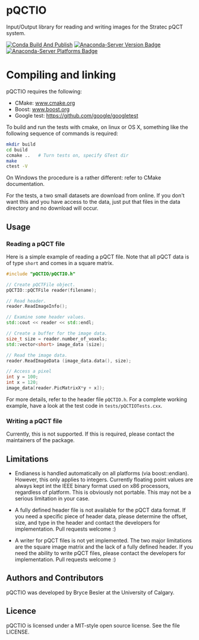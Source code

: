 # pQCTIO
Input/Output library for reading and writing images for the
Stratec pQCT system.

[![Conda Build And Publish](https://github.com/Numerics88/pQCTIO/actions/workflows/build-publish-anaconda.yml/badge.svg?branch=master)](https://github.com/Numerics88/pQCTIO/actions/workflows/build-publish-anaconda.yml)
[![Anaconda-Server Version Badge](https://anaconda.org/numerics88/pqctio/badges/version.svg)](https://anaconda.org/Numerics88/pqctio/)
[![Anaconda-Server Platforms Badge](https://anaconda.org/numerics88/pqctio/badges/platforms.svg)](https://anaconda.org/numerics88/pqctio)

# Compiling and linking
pQCTIO requires the following:

  * CMake: www.cmake.org
  * Boost: www.boost.org
  * Google test: https://github.com/google/googletest

To build and run the tests with cmake, on linux or OS X, something like the
following sequence of commands is required:

```bash
mkdir build
cd build
ccmake ..   # Turn tests on, specify GTest dir
make
ctest -V
```

On Windows the procedure is a rather different: refer to CMake documentation.

For the tests, a two small datasets are download from online. If you don't want
this and you have access to the data, just put that files in the data directory
and no download will occur.

## Usage

### Reading a pQCT file

Here is a simple example of reading a pQCT file. Note that all pQCT data is
of type `short` and comes in a square matrix.

```C++
#include "pQCTIO/pQCTIO.h"

// Create pQCTFile object.
pQCTIO::pQCTFile reader(filename);

// Read header.
reader.ReadImageInfo();

// Examine some header values.
std::cout << reader << std::endl;

// Create a buffer for the image data.
size_t size = reader.number_of_voxels;
std::vector<short> image_data (size);

// Read the image data.
reader.ReadImageData (image_data.data(), size);

// Access a pixel
int y = 100;
int x = 120;
image_data[reader.PicMatrixX*y + x]);
```

For more details, refer to the header file `pQCTIO.h`.
For a complete working example, have a look at the test code in `tests/pQCTIOTests.cxx`.

### Writing a pQCT file
Currently, this is not supported. If this is required, please contact the maintainers of the package.

## Limitations

* Endianess is handled automatically on all platforms (via boost::endian). However,
  this only applies to integers. Currently floating point values are always
  kept int the IEEE binary format used on x86 processors, regardless of platform.
  This is obviously not portable. This may not be a serious limitation in your case.

* A fully defined header file is not available for the pQCT data format. If you need
  a specific piece of header data, please determine the offset, size, and type in the
  header and contact the developers for implementation. Pull requests welcome :)

* A writer for pQCT files is not yet implemented. The two major limitations are the square
  image matrix and the lack of a fully defined header. If you need the ability to write
  pQCT files, please contact the developers for implementation. Pull requests welcome :)

## Authors and Contributors

pQCTIO was developed by Bryce Besler at the University of Calgary.

## Licence

pQCTIO is licensed under a MIT-style open source license. See the file LICENSE.
